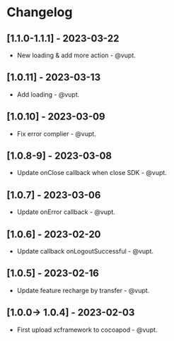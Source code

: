 # Changelog

## [1.1.0-1.1.1] - 2023-03-22
* New loading & add more action - @vupt.

## [1.0.11] - 2023-03-13
* Add loading - @vupt.

## [1.0.10] - 2023-03-09
* Fix error complier - @vupt.

## [1.0.8-9] - 2023-03-08
* Update onClose callback when close SDK - @vupt.

## [1.0.7] - 2023-03-06
* Update onError callback - @vupt.

## [1.0.6] - 2023-02-20
* Update callback onLogoutSuccessful - @vupt.

## [1.0.5] - 2023-02-16
* Update feature recharge by transfer - @vupt.

## [1.0.0-> 1.0.4] - 2023-02-03
* First upload xcframework to cocoapod - @vupt.
